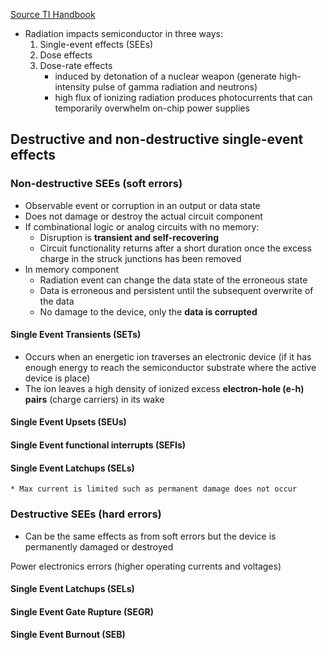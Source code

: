 [Source TI Handbook](https://www.ti.com/seclit/eb/sgzy002a/sgzy002a.pdf)

* Radiation impacts semiconductor in three ways:
	1) Single-event effects (SEEs)
	2) Dose effects
	3) Dose-rate effects
		* induced by detonation of a nuclear weapon (generate high-intensity pulse of gamma radiation and neutrons)
		* high flux of ionizing radiation produces photocurrents that can temporarily overwhelm on-chip power supplies

## Destructive and non-destructive single-event effects

### Non-destructive SEEs (soft errors)
* Observable event or corruption in an output or data state
* Does not damage or destroy the actual circuit component
* If combinational logic or analog circuits with no memory:
	* Disruption is **transient and self-recovering**
	* Circuit functionality returns after a short duration once the excess charge in the struck junctions has been removed
* In memory component
	* Radiation event can change the data state of the erroneous state
	* Data is erroneous and persistent until the subsequent overwrite of the data
	* No damage to the device, only the **data is corrupted**

#### Single Event Transients (SETs)
* Occurs when an energetic ion traverses an electronic device (if it has enough energy to reach the semiconductor substrate where the active device is place)
* The ion leaves a high density of ionized excess **electron-hole (e-h) pairs** (charge carriers) in its wake
#### Single Event Upsets (SEUs)
#### Single Event functional interrupts (SEFIs)
#### Single Event Latchups (SELs)
	* Max current is limited such as permanent damage does not occur

### Destructive SEEs (hard errors)

* Can be the same effects as from soft errors but the device is permanently damaged or destroyed

Power electronics errors (higher operating currents and voltages)
#### Single Event Latchups (SELs)
#### Single Event Gate Rupture (SEGR)
#### Single Event Burnout (SEB)
